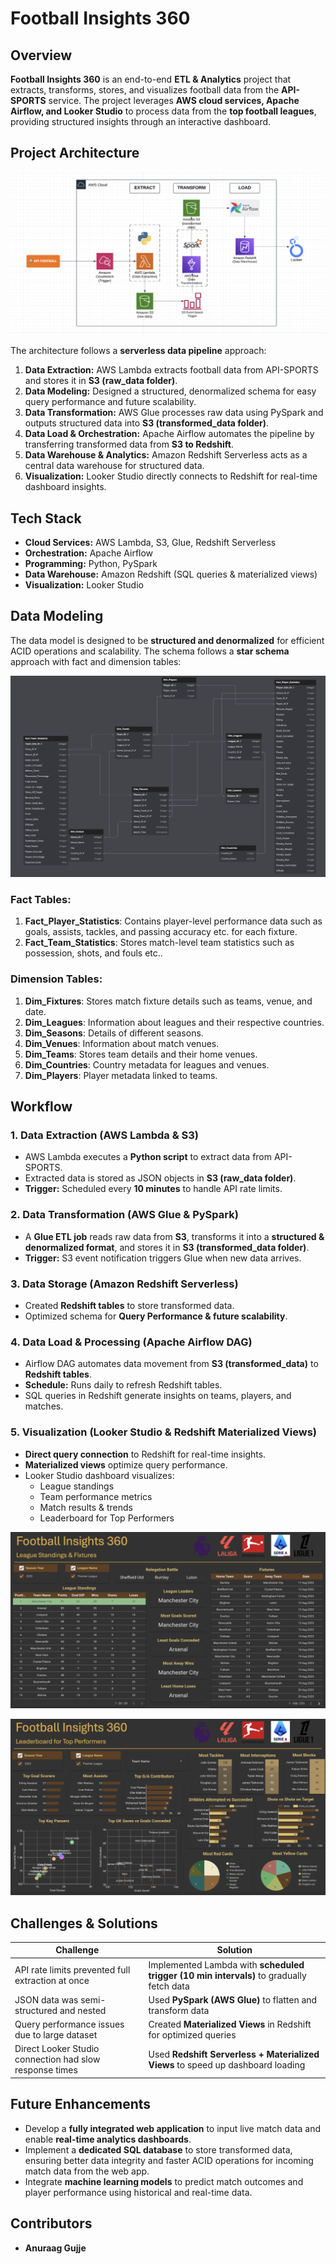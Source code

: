 # Football Insights 360

## Overview
**Football Insights 360** is an end-to-end **ETL & Analytics** project that extracts, transforms, stores, and visualizes football data from the **API-SPORTS** service. The project leverages **AWS cloud services, Apache Airflow, and Looker Studio** to process data from the **top football leagues**, providing structured insights through an interactive dashboard.

## Project Architecture
![Architecture Diagram](Project_Architechture.png)

The architecture follows a **serverless data pipeline** approach:

1. **Data Extraction:** AWS Lambda extracts football data from API-SPORTS and stores it in **S3 (raw_data folder)**.
2. **Data Modeling:** Designed a structured, denormalized schema for easy query performance and future scalability.
3. **Data Transformation:** AWS Glue processes raw data using PySpark and outputs structured data into **S3 (transformed_data folder)**.
4. **Data Load & Orchestration:** Apache Airflow automates the pipeline by transferring transformed data from **S3 to Redshift**.
5. **Data Warehouse & Analytics:** Amazon Redshift Serverless acts as a central data warehouse for structured data.
6. **Visualization:** Looker Studio directly connects to Redshift for real-time dashboard insights.

## Tech Stack
- **Cloud Services:** AWS Lambda, S3, Glue, Redshift Serverless
- **Orchestration:** Apache Airflow
- **Programming:** Python, PySpark
- **Data Warehouse:** Amazon Redshift (SQL queries & materialized views)
- **Visualization:** Looker Studio

## Data Modeling
The data model is designed to be **structured and denormalized** for efficient ACID operations and scalability. The schema follows a **star schema** approach with fact and dimension tables:

![Data Model Diagram](Data_Model.png)

### **Fact Tables:**
1. **Fact_Player_Statistics**: Contains player-level performance data such as goals, assists, tackles, and passing accuracy etc. for each fixture.
2. **Fact_Team_Statistics**: Stores match-level team statistics such as possession, shots, and fouls etc..

### **Dimension Tables:**
1. **Dim_Fixtures**: Stores match fixture details such as teams, venue, and date.
2. **Dim_Leagues**: Information about leagues and their respective countries.
3. **Dim_Seasons**: Details of different seasons.
4. **Dim_Venues**: Information about match venues.
5. **Dim_Teams**: Stores team details and their home venues.
6. **Dim_Countries**: Country metadata for leagues and venues.
7. **Dim_Players**: Player metadata linked to teams.

## Workflow
### **1. Data Extraction (AWS Lambda & S3)**
- AWS Lambda executes a **Python script** to extract data from API-SPORTS.
- Extracted data is stored as JSON objects in **S3 (raw_data folder)**.
- **Trigger:** Scheduled every **10 minutes** to handle API rate limits.

### **2. Data Transformation (AWS Glue & PySpark)**
- A **Glue ETL job** reads raw data from **S3**, transforms it into a **structured & denormalized format**, and stores it in **S3 (transformed_data folder)**.
- **Trigger:** S3 event notification triggers Glue when new data arrives.

### **3. Data Storage (Amazon Redshift Serverless)**
- Created **Redshift tables** to store transformed data.
- Optimized schema for **Query Performance & future scalability**.

### **4. Data Load & Processing (Apache Airflow DAG)**
- Airflow DAG automates data movement from **S3 (transformed_data)** to **Redshift tables**.
- **Schedule:** Runs daily to refresh Redshift tables.
- SQL queries in Redshift generate insights on teams, players, and matches.

### **5. Visualization (Looker Studio & Redshift Materialized Views)**
- **Direct query connection** to Redshift for real-time insights.
- **Materialized views** optimize query performance.
- Looker Studio dashboard visualizes:
  - League standings
  - Team performance metrics
  - Match results & trends
  - Leaderboard for Top Performers

![Dashboard Page1](Dashboard_Page1.png)

![Dashboard Page2](Dashboard_Page2.png)

## Challenges & Solutions
| Challenge | Solution |
|-----------|----------|
| API rate limits prevented full extraction at once | Implemented Lambda with **scheduled trigger (10 min intervals)** to gradually fetch data |
| JSON data was semi-structured and nested | Used **PySpark (AWS Glue)** to flatten and transform data |
| Query performance issues due to large dataset | Created **Materialized Views** in Redshift for optimized queries |
| Direct Looker Studio connection had slow response times | Used **Redshift Serverless + Materialized Views** to speed up dashboard loading |

## Future Enhancements
- Develop a **fully integrated web application** to input live match data and enable **real-time analytics dashboards**.
- Implement a **dedicated SQL database** to store transformed data, ensuring better data integrity and faster ACID operations for incoming match data from the web app.
- Integrate **machine learning models** to predict match outcomes and player performance using historical and real-time data.

## Contributors
- **Anuraag Gujje**

